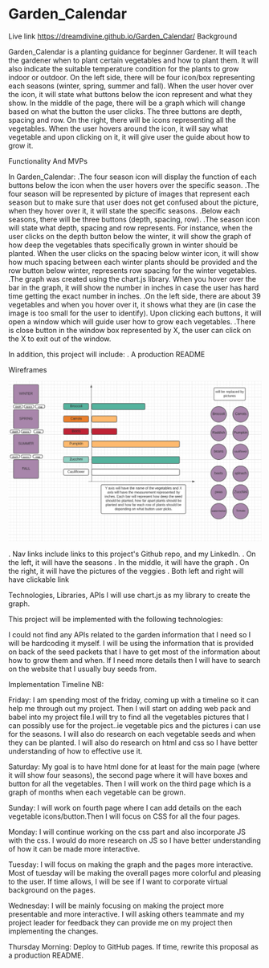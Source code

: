
# Garden_Calendar
Live link https://dreamdivine.github.io/Garden_Calendar/
Background

Garden_Calendar is a planting guidance for beginner Gardener.
It will teach the gardener when to plant certain vegetables and how to plant
them. It will also indicate the suitable temperature condition for the plants to
grow indoor or outdoor. On the left side, there will be four icon/box representing each seasons (winter, spring, summer and fall). When the user hover over the icon, it will state what buttons below the icon represent and what they show. In the middle of the page, there will be a graph which will change based on what the button the user clicks. The three buttons are depth, spacing and row. On the right, there will be icons representing all the vegetables. When the user hovers around the icon, it will say what vegetable and upon clicking on it, it will give user the guide about how to grow it.  

Functionality And MVPs

In Garden_Calendar:
.The four season icon will display the function of each buttons below the icon when the user hovers over the specific season. 
.The four season will be represented by picture of images that represent each season but to make sure that user does not get confused about the picture, when they hover over it, it will state the specific seasons. 
.Below each seasons, there will be three buttons (depth, spacing, row). 
.The season icon will state what depth, spacing and row represents. For instance, when the user clicks on the depth button below the winter, it will show the graph of how deep the vegetables thats specifically grown in winter should be planted. When the user clicks on the spacing below winter icon, it will show how much spacing between each winter plants should be provided and the row button below winter, represents row spacing for the winter vegetables.  
.The graph was created using the chart.js library. When you hover over the bar in the graph, it will show the number in inches in case the user has hard time getting the exact number in inches.
.On the left side, there are about 39 vegetables and when you hover over it, it shows what they are (in case the image is too small for the user to identify). Upon clicking each buttons, it will open a window which will guide user how to grow each vegetables. 
.There is close button in the window box represented by X, the user can click on the X to exit out of the window.


 In addition, this project will include:
. A production README

Wireframes

<img src="images/wireframe3.png">


. Nav links include links to this project's Github repo, and my LinkedIn.
. On the left, it will have the seasons
. In the middle, it will have the graph
. On the right, it will have the pictures of the veggies
. Both left and right will have clickable link


Technologies, Libraries, APIs
I will use chart.js as my library to create the graph. 

This project will be implemented with the following technologies:

I could not find any APIs related to the garden information that I need so I will be hardcoding it myself.
I will be using the information that is provided on back of the seed packets that I have to get most of the information about how to grow them and when.
If I need more details then I will have to search on the website that I usually buy seeds from.

Implementation Timeline
NB:

Friday: I am spending most of the friday, coming up with a timeline so it can help me through out my project. Then I will start on adding web pack and babel into my project file.I will try to find all the vegetables pictures that I can possibly use for the project..ie vegetable pics and the pictures i can use for the seasons. I will also do research on each vegetable seeds and when they can be planted. I will also do research on html and css so I have better understanding of how to effective use it.    

Saturday: My goal is to have html done for at least for the main page (where it will show four seasons), the second page where it will have boxes and button for all the vegetables. Then I will work on the third page which is a graph of months when each vegetable can be grown. 

Sunday: I will work on fourth page where I can add details on the each vegetable icons/button.Then I will focus on CSS for all the four pages.   

Monday: I will continue working on the css part and also incorporate JS with the css. I would do more research on JS so I have better understanding of how it can be made more interactive. 

Tuesday: I will focus on making the graph and the pages more interactive. Most of tuesday will be making the overall pages more colorful and pleasing to the user. If time allows, I will be see if I want to corporate virtual background on the pages.   


Wednesday: I will be mainly focusing on making the project more presentable and more interactive. I will asking others teammate and my project leader for feedback they can provide me on my project then implementing the changes.  

Thursday Morning: Deploy to GitHub pages. If time, rewrite this proposal as a production README.











